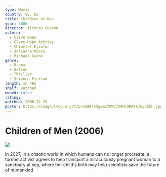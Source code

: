 ```yaml
---
type: Movie
country: GB, US
title: Children of Men
year: 2006
director: Alfonso Cuarón
actors:
  - Clive Owen
  - Clare-Hope Ashitey
  - Chiwetel Ejiofor
  - Julianne Moore
  - Michael Caine
genre:
  - Drama
  - Action
  - Thriller
  - Science Fiction
length: 1h 49m
shelf: watched
owned: false
rating:
watched: 2006-12-25
poster: https://image.tmdb.org/t/p/w500/8Xgvmx7WWc7Z9Ws9RAYk7uya2kh.jpg
---
```


# Children of Men (2006)

![](https://image.tmdb.org/t/p/w500/8Xgvmx7WWc7Z9Ws9RAYk7uya2kh.jpg)

In 2027, in a chaotic world in which humans can no longer procreate, a former activist agrees to help transport a miraculously pregnant woman to a sanctuary at sea, where her child's birth may help scientists save the future of humankind.
